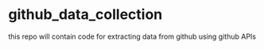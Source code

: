 # github_data_collection
this repo will contain code for extracting data from github using github APIs
